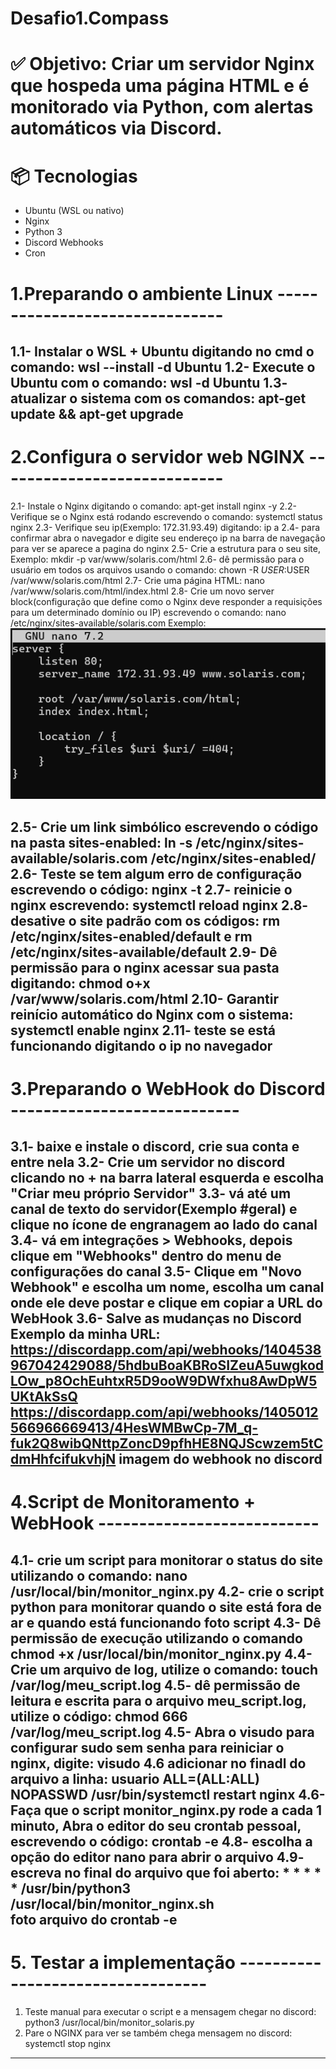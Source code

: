 # Desafio1.Compass

# ✅ Objetivo: Criar um servidor Nginx que hospeda uma página HTML e é monitorado via Python, com alertas automáticos via Discord.


# 📦 Tecnologias
- Ubuntu (WSL ou nativo)
- Nginx
- Python 3 
- Discord Webhooks
- Cron

# 1.Preparando o ambiente Linux -------------------------------
1.1- Instalar o WSL + Ubuntu digitando no cmd o comando: wsl --install -d Ubuntu
1.2- Execute o Ubuntu com o comando: wsl -d Ubuntu
1.3- atualizar o sistema com os comandos: apt-get update && apt-get upgrade
--------------------------------------------------------------------------------------------------------------------------------------------------------------------



# 2.Configura o servidor web NGINX ----------------------------
2.1- Instale o Nginx digitando o comando: apt-get install nginx -y
2.2- Verifique se o Nginx está rodando escrevendo o comando: systemctl status nginx
2.3- Verifique seu ip(Exemplo: 172.31.93.49) digitando: ip a
2.4- para confirmar abra o navegador e digite seu endereço ip na barra de navegação para ver se aparece a pagina do nginx
2.5- Crie a estrutura para o seu site, Exemplo: mkdir -p var/www/solaris.com/html
2.6- dê permissão para o usuário em todos os arquivos usando o comando: chown -R $USER:$USER /var/www/solaris.com/html
2.7- Crie uma página HTML: nano /var/www/solaris.com/html/index.html
2.8- Crie um novo server block(configuração que define como o Nginx deve responder a requisições para um determinado domínio ou IP) escrevendo o comando: nano /etc/nginx/sites-available/solaris.com
Exemplo:
![Exemplo configuraçao NGINX(Server-Block)](imagens/server-block.png)

2.5- Crie um link simbólico escrevendo o código na pasta sites-enabled: ln -s /etc/nginx/sites-available/solaris.com /etc/nginx/sites-enabled/
2.6- Teste se tem algum erro de configuração escrevendo o código: nginx -t
2.7- reinicie o nginx escrevendo: systemctl reload nginx
2.8- desative o site padrão com os códigos: rm /etc/nginx/sites-enabled/default e rm /etc/nginx/sites-available/default
2.9- Dê permissão para o nginx acessar sua pasta digitando: chmod o+x /var/www/solaris.com/html 
2.10- Garantir reinício automático do Nginx com o sistema: systemctl enable nginx
2.11- teste se está funcionando digitando o ip no navegador 
--------------------------------------------------------------------------------------------------------------------------------------------------------------------


# 3.Preparando o WebHook do Discord ----------------------------
3.1- baixe e instale o discord, crie sua conta e entre nela
3.2- Crie um servidor no discord clicando no + na barra lateral esquerda e escolha "Criar meu próprio Servidor"
3.3- vá até um canal de texto do servidor(Exemplo #geral) e clique no ícone de engranagem ao lado do canal
3.4- vá em integrações > Webhooks, depois clique em "Webhooks" dentro do menu de configurações do canal
3.5- Clique em "Novo Webhook" e escolha um nome, escolha um canal onde ele deve postar e clique em copiar a URL do WebHook
3.6- Salve as mudanças no Discord
Exemplo da minha URL: https://discordapp.com/api/webhooks/1404538967042429088/5hdbuBoaKBRoSIZeuA5uwgkodLOw_p8OchEuhtxR5D9ooW9DWfxhu8AwDpW5UKtAkSsQ
https://discordapp.com/api/webhooks/1405012566966669413/4HesWMBwCp-7M_q-fuk2Q8wibQNttpZoncD9pfhHE8NQJScwzem5tCdmHhfcifukvhjN
imagem do webhook no discord
--------------------------------------------------------------------------------------------------------------------------------------------------------------------



# 4.Script de Monitoramento + WebHook ---------------------------
4.1- crie um script para monitorar o status do site utilizando o comando: nano /usr/local/bin/monitor_nginx.py
4.2- crie o script python para monitorar quando o site está fora de ar e quando está funcionando
foto script
4.3- Dê permissão de execução utilizando o comando chmod +x /usr/local/bin/monitor_nginx.py
4.4- Crie um arquivo de log, utilize o comando: touch /var/log/meu_script.log
4.5- dê permissão de leitura e escrita para o arquivo meu_script.log, utilize o código: chmod 666 /var/log/meu_script.log
4.5- Abra o visudo para configurar sudo sem senha para reiniciar o nginx, digite: visudo
4.6 adicionar no finadl do arquivo a linha: usuario ALL=(ALL:ALL) NOPASSWD /usr/bin/systemctl restart nginx
4.6- Faça que o script monitor_nginx.py rode a cada 1 minuto, Abra o editor do seu crontab pessoal, escrevendo o código: crontab -e
4.8- escolha a opção do editor nano para abrir o arquivo
4.9- escreva no final do arquivo que foi aberto: * * * * * /usr/bin/python3 /usr/local/bin/monitor_nginx.sh  
foto arquivo do crontab -e
--------------------------------------------------------------------------------------------------------------------------------------------------------------------




# 5. Testar a implementação ----------------------------------
1. Teste manual para executar o script e a mensagem chegar no discord: python3  /usr/local/bin/monitor_solaris.py
2. Pare o NGINX para ver se também chega mensagem no discord: systemctl stop nginx
--------------------------------------------------------------------------------------------------------------------------------------------------------------------



